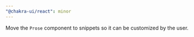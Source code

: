 ```yaml
---
"@chakra-ui/react": minor
---
```


Move the `Prose` component to snippets so it can be customized by the user.
